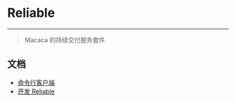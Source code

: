 # Reliable

---

> Macaca 的持续交付服务套件

## 文档

- [命令行客户端](//github.com/macacajs/reliable-cli)
- [开发 Reliable](./docker/reliable-web#development)

